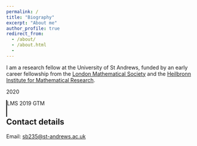```yaml
---
permalink: /
title: "Biography"
excerpt: "About me"
author_profile: true
redirect_from:
  - /about/
  - /about.html
  -
---
```


I am a research fellow at the University of St Andrews, funded by an early career fellowship from the [London Mathematical Society](https://www.lms.ac.uk/) and the [Heilbronn Institute for Mathematical Research](https://heilbronn.ac.uk/).    
<head>
<style>
div.vertical-line{
    width: 1px; /* Line width */
    background-color: black; /* Line color */
    height: 100%; /* Override in-line if you want specific height. */
    float: left; /* Causes the line to float to left of content.
      You can instead use position:absolute or display:inline-block
      if this fits better with your design */
  }

</style>
</head>

2020 <div class="vertical-line" style="height: 45px;"></div> LMS
2019 <div class="vertical-line" style="height: 45px;"></div> GTM

## Contact details

Email: sb235@st-andrews.ac.uk
